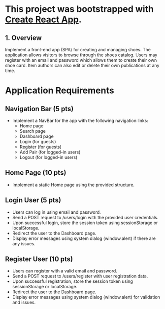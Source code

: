 # This project was bootstrapped with [Create React App](https://github.com/facebook/create-react-app).

## 1.	Overview
Implement a front-end app (SPA) for creating and managing shoes. The application allows visitors to browse through the shoes catalog. Users may register with an email and password which allows them to create their own shoe card. Item authors can also edit or delete their own publications at any time.

# Application Requirements

## Navigation Bar (5 pts)
- Implement a NavBar for the app with the following navigation links:
  - Home page
  - Search page
  - Dashboard page
  - Login (for guests)
  - Register (for guests)
  - Add Pair (for logged-in users)
  - Logout (for logged-in users)

## Home Page (10 pts)
- Implement a static Home page using the provided structure.

## Login User (5 pts)
- Users can log in using email and password.
- Send a POST request to /users/login with the provided user credentials.
- Upon successful login, store the session token using sessionStorage or localStorage.
- Redirect the user to the Dashboard page.
- Display error messages using system dialog (window.alert) if there are any issues.

## Register User (10 pts)
- Users can register with a valid email and password.
- Send a POST request to /users/register with user registration data.
- Upon successful registration, store the session token using sessionStorage or localStorage.
- Redirect the user to the Dashboard page.
- Display error messages using system dialog (window.alert) for validation and issues.
